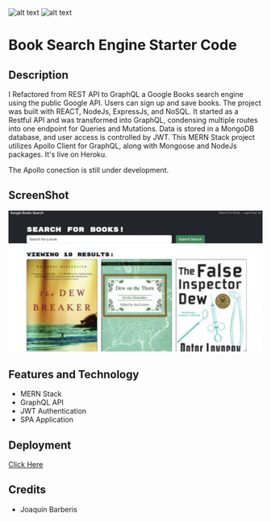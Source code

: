 
![alt text](https://img.shields.io/badge/License-GPLv2-brightgreen)
![alt text](https://img.shields.io/badge/Ver.-1.0.0-blue)
# Book Search Engine Starter Code

## Description

I Refactored from REST API to GraphQL a Google Books search engine using the public Google API. Users can sign up and save books. The project was built with REACT, NodeJs, ExpressJs, and NoSQL. It started as a Restful API and was transformed into GraphQL, condensing multiple routes into one endpoint for Queries and Mutations. Data is stored in a MongoDB database, and user access is controlled by JWT. This MERN Stack project utilizes Apollo Client for GraphQL, along with Mongoose and NodeJs packages. It's live on Heroku.

The Apollo conection is still under development.

## ScreenShot

![alt screenshot](https://github.com/jbarberisv/book-search-jbv/blob/main/assets/images/Screenshot.png?raw=true)

## Features and Technology

- MERN Stack
- GraphQL API
- JWT Authentication
- SPA Application

  

## Deployment
[Click Here](https://book-search-mongo-dbc26e8e7ab7.herokuapp.com)


## Credits

* Joaquin Barberis

